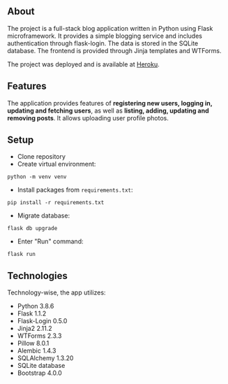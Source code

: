 ## About

The project is a full-stack blog application written in Python using Flask microframework. It provides a simple blogging service and includes authentication through flask-login. The data is stored in the SQLite database. The frontend is provided through Jinja templates and WTForms.

The project was deployed and is available at [Heroku](https://flask-company-blog-app.herokuapp.com/).

## Features

The application provides features of **registering new users, logging in, updating and fetching users**, as well as **listing, adding, updating and removing posts**. It allows uploading user profile photos.

## Setup

- Clone repository
- Create virtual environment:
```
python -m venv venv
```
- Install packages from `requirements.txt`:
```
pip install -r requirements.txt
```
- Migrate database:
```
flask db upgrade
```
- Enter "Run" command:
```
flask run
```

## Technologies

Technology-wise, the app utilizes:
- Python 3.8.6
- Flask 1.1.2
- Flask-Login 0.5.0
- Jinja2 2.11.2
- WTForms 2.3.3
- Pillow 8.0.1
- Alembic 1.4.3
- SQLAlchemy 1.3.20
- SQLite database
- Bootstrap 4.0.0
